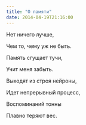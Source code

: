 ```yaml
---
title: "О памяти"
date: 2014-04-19T21:16:00
---
```


Нет ничего лучше,

Чем то, чему уж не быть.

Память сгущает тучи,

Учит меня забыть.



Выходят из строя нейроны,

Идет непрерывный процесс,

Воспоминаний тонны

Плавно теряют вес.
